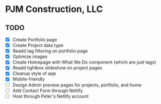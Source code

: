 # PJM Construction, LLC

## TODO

* [x] Create Portfolio page
* [x] Create Project data type
* [x] Readd tag filtering on portfolio page
* [x] Optimize images
* [x] Create Homepage with What We Do component (which are just tags)
* [x] Readd lightbox slideshow on project pages
* [x] Cleanup style of app
* [x] Mobile-friendly
* [ ] Design Admin preview pages for projects, portfolio, and home
* [ ] Add Contact Form through Netlify
* [ ] Host through Peter's Netlify account
